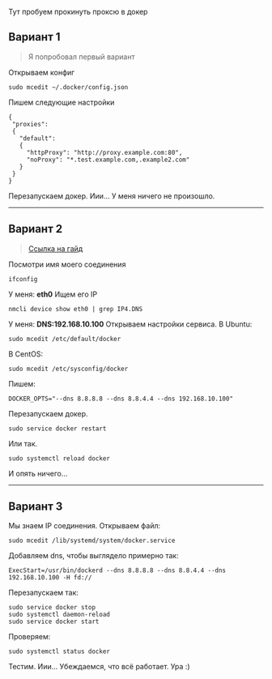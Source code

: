 Тут пробуем прокинуть проксю в докер
## Вариант 1
>Я попробовал первый вариант

Открываем конфиг
```
sudo mcedit ~/.docker/config.json
```
Пишем следующие настройки
```
{
 "proxies":
 {
   "default":
   {
     "httpProxy": "http://proxy.example.com:80",
     "noProxy": "*.test.example.com,.example2.com"
   }
 }
}
```
Перезапускаем докер. Иии... У меня ничего не произошло.
***
## Вариант 2
>[Ссылка на гайд](https://stackoverflow.com/questions/24151129/network-calls-fail-during-image-build-on-corporate-network)

Посмотри имя моего соединения
```
ifconfig
```
У меня: **eth0**
Ищем его IP
```
nmcli device show eth0 | grep IP4.DNS
```
У меня: **DNS:192.168.10.100**
Открываем настройки сервиса.
В Ubuntu:
```
sudo mcedit /etc/default/docker
```
В CentOS:
```
sudo mcedit /etc/sysconfig/docker
```
Пишем:
```
DOCKER_OPTS="--dns 8.8.8.8 --dns 8.8.4.4 --dns 192.168.10.100"
```
Перезапускаем докер.
```
sudo service docker restart
```
Или так.
```
sudo systemctl reload docker
```
И опять ничего...
***
## Вариант 3

Мы знаем IP соединения. Открываем файл:
```
sudo mcedit /lib/systemd/system/docker.service
```
Добавляем dns, чтобы выглядело примерно так:
```
ExecStart=/usr/bin/dockerd --dns 8.8.8.8 --dns 8.8.4.4 --dns 192.168.10.100 -H fd://
```
Перезапускаем так:
```
sudo service docker stop
sudo systemctl daemon-reload
sudo service docker start
```
Проверяем:
```
sudo systemctl status docker
```
Тестим.
Иии... Убеждаемся, что всё работает. Ура :)
